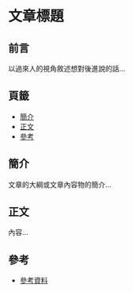 文章標題
=======


## 前言


以過來人的視角敘述想對後進說的話...



## 頁籤


* [簡介](#簡介)
* [正文](#正文)
* [參考](#參考)



## 簡介


文章的大綱或文章內容物的簡介...



## 正文


內容...



## 參考


* [參考資料](http://example.com)

